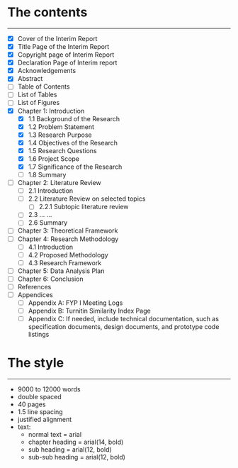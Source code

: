# **The contents**
---
- [x] Cover of the Interim Report 
- [x] Title Page of the Interim Report 
- [x] Copyright page of Interim Report 
- [x] Declaration Page of Interim report 
- [x] Acknowledgements 
- [x] Abstract 
- [ ] Table of Contents 
- [ ] List of Tables 
- [ ] List of Figures
- [x] Chapter 1: Introduction
	- [x] 1.1 Background of the Research 
	- [x] 1.2 Problem Statement 
	- [x] 1.3 Research Purpose 
	- [x] 1.4 Objectives of the Research 
	- [x] 1.5 Research Questions 
	- [x] 1.6 Project Scope 
	- [x] 1.7 Significance of the Research 
	- [ ] 1.8 Summary
- [ ] Chapter 2: Literature Review 
	- [ ] 2.1 Introduction 
	- [ ] 2.2 Literature Review on selected topics 
		- [ ] 2.2.1 Subtopic literature review 
	- [ ] 2.3 … … 
	- [ ] 2.6 Summary
- [ ] Chapter 3: Theoretical Framework
- [ ] Chapter 4: Research Methodology 
	- [ ] 4.1 Introduction 
	- [ ] 4.2 Proposed Methodology 
	- [ ] 4.3 Research Framework
- [ ] Chapter 5: Data Analysis Plan
- [ ] Chapter 6: Conclusion
- [ ] References
- [ ] Appendices
	- [ ] Appendix A: FYP I Meeting Logs
	- [ ] Appendix B: Turnitin Similarity Index Page
	- [ ] Appendix C: If needed, include technical documentation, such as specification documents, design documents, and prototype code listings

# The style
---
- 9000 to 12000 words
- double spaced
- 40 pages
- 1.5 line spacing
- justified alignment
- text: 
	- normal text = arial 
	- chapter heading = arial(14, bold)
	- sub heading = arial(12, bold)
	- sub-sub heading = arial(12, bold)
